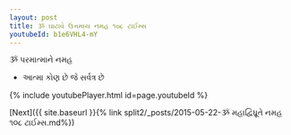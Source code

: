 ```yaml
---
layout: post
title: ૐ ઘાટાવે ઉત્તમાય નમહ ૧૦૮ ટાઈમ્સ
youtubeId: b1e6VHL4-mY
---
```

 
 
 ૐ પરમાત્માને નમહ  
 
 -  આત્મા કોણ છે જે સર્વત્ર છે 
 
  
 
  
 
 
 
 
 
 


{% include youtubePlayer.html id=page.youtubeId %}
 
[Next]({{ site.baseurl }}{% link  split2/_posts/2015-05-22-ૐ મહાદ્વિધ્રૂતે નમહ ૧૦૮ ટાઈમ્સ.md%})
 
